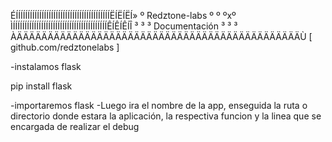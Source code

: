ÉÍÍÍÍÍÍÍÍÍÍÍÍÍÍÍÍÍÍÍÍÍÍÍÍÍÍÍÍÍÍÍÍÍÍÍÍÍÍÍÍËÍËÍËÍ»
º Redztone-labs                          º º ºxº
ÌÍÍÍÍÍÍÍÍÍÍÍÍÍÍÍÍÍÍÍÍÍÍÍÍÍÍÍÍÍÍÍÍÍÍÍÍÍÍÍÍÊÍÊÍÊÍÎ
³                                              ³
³     Documentación                            ³
³                                              ³
ÀÄÄÄÄÄÄÄÄÄÄÄÄÄÄÄÄÄÄÄÄÄÄÄÄÄÄÄÄÄÄÄÄÄÄÄÄÄÄÄÄÄÄÄÄÄÄÙ
               [ github.com/redztonelabs ]


-instalamos flask

pip install flask

-importaremos flask
-Luego ira el nombre de la app, enseguida la ruta o directorio donde estara la aplicación, la respectiva funcion y la linea que se encargada de realizar el debug
